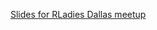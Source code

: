 [Slides for RLadies Dallas meetup](https://github.com/PratheepaJ/RLadies_Dallas_Meetup/blob/main/molecular_microbiome_data_analysis.pdf)
